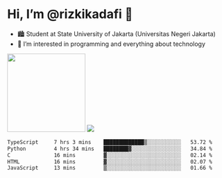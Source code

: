 # Hi, I’m @rizkikadafi 👋
- 🏙 Student at State University of Jakarta (Universitas Negeri Jakarta)
- 👀 I’m interested in programming and everything about technology
<img height="180em" src="https://github-readme-stats.vercel.app/api?username=rizkikadafi&show_icons=true&hide_border=true&&count_private=true&include_all_commits=true" />
<img src="https://github-readme-stats.vercel.app/api/top-langs/?username=rizkikadafi&show_icons=true&hide_border=true&&count_private=true&include_all_commits=true" />

<!--START_SECTION:waka-->

```txt
TypeScript     7 hrs 3 mins    █████████████▒░░░░░░░░░░░   53.72 %
Python         4 hrs 34 mins   ████████▓░░░░░░░░░░░░░░░░   34.84 %
C              16 mins         ▓░░░░░░░░░░░░░░░░░░░░░░░░   02.14 %
HTML           16 mins         ▓░░░░░░░░░░░░░░░░░░░░░░░░   02.07 %
JavaScript     13 mins         ▒░░░░░░░░░░░░░░░░░░░░░░░░   01.66 %
```

<!--END_SECTION:waka-->

<!---
rizkikadafi/rizkikadafi is a ✨ special ✨ repository because its `README.md` (this file) appears on your GitHub profile.
You can click the Preview link to take a look at your changes.
--->
